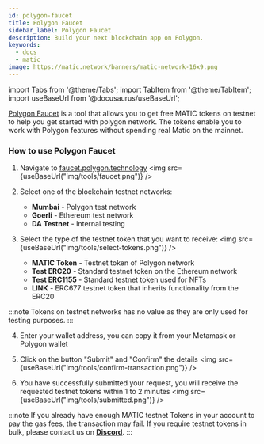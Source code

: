 ```yaml
---
id: polygon-faucet
title: Polygon Faucet
sidebar_label: Polygon Faucet
description: Build your next blockchain app on Polygon.
keywords:
  - docs
  - matic
image: https://matic.network/banners/matic-network-16x9.png
---
```

import Tabs from '@theme/Tabs';
import TabItem from '@theme/TabItem';
import useBaseUrl from '@docusaurus/useBaseUrl';

[Polygon Faucet](https://faucet.polygon.technology/) is a tool that allows you to get free MATIC tokens on testnet to help you get started with polygon network. The tokens enable you to work with Polygon features without spending real Matic on the mainnet.

### How to use Polygon Faucet

1. Navigate to [faucet.polygon.technology](https://faucet.polygon.technology/)
 <img src={useBaseUrl("img/tools/faucet.png")} />

2. Select one of the blockchain testnet networks:
    - **Mumbai** - Polygon test network
    - **Goerli** - Ethereum test network
    - **DA Testnet** - Internal testing

3. Select the type of the testnet token that you want to receive:
 <img src={useBaseUrl("img/tools/select-tokens.png")} />

   - **MATIC Token** - Testnet token of Polygon network
   - **Test ERC20** - Standard testnet token on the Ethereum network
   - **Test ERC1155** - Standard testnet token used for NFTs
   - **LINK** - ERC677 testnet token that inherits functionality from the ERC20

:::note
Tokens on testnet networks has no value as they are only used for testing purposes.
:::

4. Enter your wallet address, you can copy it from your Metamask or Polygon wallet

5. Click on the button "Submit" and "Confirm" the details
 <img src={useBaseUrl("img/tools/confirm-transaction.png")} />

6. You have successfully submitted your request, you will receive the requested testnet tokens within 1 to 2 minutes
 <img src={useBaseUrl("img/tools/submitted.png")} />

:::note
If you already have enough MATIC testnet Tokens in your account to pay the gas fees, the transaction may fail. If you require testnet tokens in bulk, please contact us on <ins>**[Discord](https://discord.com/invite/polygon)**</ins>.
:::
